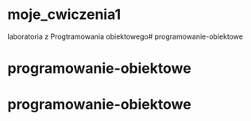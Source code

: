 # moje_cwiczenia1
laboratoria z Progtramowania obiektowego# programowanie-obiektowe
# programowanie-obiektowe
# programowanie-obiektowe
